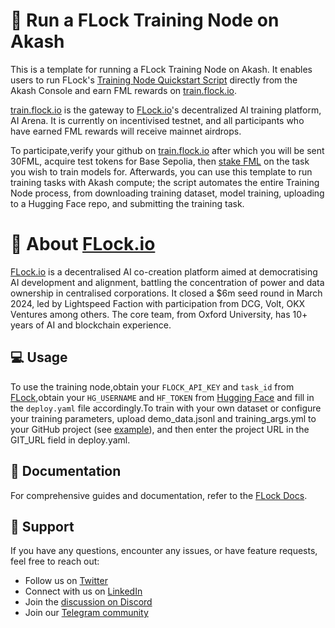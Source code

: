 # 🌳 Run a FLock Training Node on Akash

This is a template for running a FLock Training Node on Akash. It enables users to run FLock's [Training Node Quickstart Script](https://github.com/FLock-io/testnet-training-node-quickstart) directly from the Akash Console and earn FML rewards on [train.flock.io](http://train.flock.io/).

[train.flock.io](http://train.flock.io/) is the gateway to [FLock.io](http://flock.io/)'s decentralized AI training platform, AI Arena. It is currently on incentivised testnet, and all participants who have earned FML rewards will receive mainnet airdrops.

To participate,verify your github on [train.flock.io](http://train.flock.io/) after which you will be sent 30FML, acquire test tokens for Base Sepolia, then [stake FML](https://train.flock.io/stake) on the task you wish to train models for.  Afterwards, you can use this template to run training tasks with Akash compute; the script automates the entire Training Node process, from downloading training dataset, model training, uploading to a Hugging Face repo, and submitting the training task.

# 🚀 About [FLock.io](http://flock.io/)

[FLock.io](http://flock.io/) is a decentralised AI co-creation platform aimed at democratising AI development and alignment, battling the concentration of power and data ownership in centralised corporations. It closed a $6m seed round in March 2024, led by Lightspeed Faction with participation from DCG, Volt, OKX Ventures among others. The core team, from Oxford University, has 10+ years of AI and blockchain experience.

## 💻 Usage

To use the training node,obtain your `FLOCK_API_KEY` and `task_id` from [FLock](https://train.flock.io),obtain your `HG_USERNAME` and `HF_TOKEN` from [Hugging Face](https://huggingface.co/) and fill in the `deploy.yaml` file accordingly.To train with your own dataset or configure your training parameters, upload demo_data.jsonl and training_args.yml to your GitHub project (see [example](https://github.com/FLock-io/akash-hackthon-train-example)), and then enter the project URL in the GIT_URL field in deploy.yaml.

## 📖 Documentation

For comprehensive guides and documentation, refer to the [FLock Docs](https://docs.flock.io/flock-product/ai-arena/training-node-guide).

## 🙋 Support

If you have any questions, encounter any issues, or have feature requests, feel free to reach out:

- Follow us on [Twitter](https://twitter.com/flock_io)
- Connect with us on [LinkedIn](https://www.linkedin.com/company/flock-io/)
- Join the [discussion on Discord](https://discord.com/invite/ay8MnJCg2W)
- Join our [Telegram community](https://t.me/flock_io_community)

